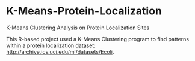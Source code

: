 # K-Means-Protein-Localization
K-Means Clustering Analysis on Protein Localization Sites

This R-based project used a K-Means Clustering program to find patterns within a protein localization dataset: http://archive.ics.uci.edu/ml/datasets/Ecoli.
